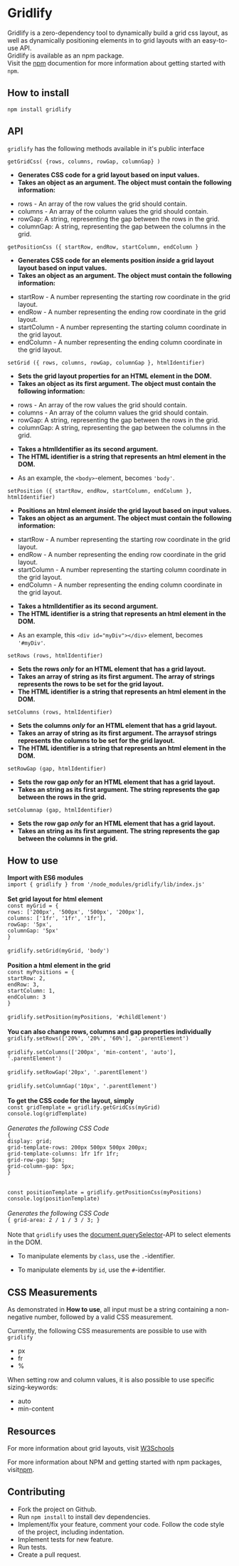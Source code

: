# Gridlify

Gridlify is a zero-dependency tool to dynamically build a grid css layout, as well as dynamically positioning elements in to grid layouts with an easy-to-use API.
<br>
Gridlify is available as an npm package. 
<br>
Visit the [npm](https://docs.npmjs.com/about-npm) documention for more information about getting started with `npm`.

## How to install

`npm install gridlify`

## API

`gridlify` has the following methods available in it's public interface

`getGridCss( {rows, columns, rowGap, columnGap} )` 
* **Generates CSS code for a grid layout based on input values.**
* **Takes an object as an argument. The object must contain the following information:**
- rows - An array of the row values the grid should contain.
- columns - An array of the column values the grid should contain.
- rowGap: A string, representing the gap between the rows in the grid.
- columnGap: A string, representing the gap between the columns in the grid.

`getPositionCss ({ startRow, endRow, startColumn, endColumn }`
* **Generates CSS code for an elements position *inside* a grid layout layout based on input values.**
* **Takes an object as an argument. The object must contain the following information:**
- startRow - A number representing the starting row coordinate in the grid layout.
- endRow - A number representing the ending row coordinate in the grid layout.
- startColumn - A number representing the starting column coordinate in the grid layout.
- endColumn - A number representing the ending column coordinate in the grid layout.

`setGrid ({ rows, columns, rowGap, columnGap }, htmlIdentifier)`
* **Sets the grid layout properties for an HTML element in the DOM.**
* **Takes an object as its first argument. The object must contain the following information:**
- rows - An array of the row values the grid should contain.
- columns - An array of the column values the grid should contain.
- rowGap: A string, representing the gap between the rows in the grid.
- columnGap: A string, representing the gap between the columns in the grid.
* **Takes a htmlIdentifier as its second argument.**
* **The HTML identifier is a string that represents an html element in the DOM.** 
- As an example, the `<body>`-element, becomes `'body'`.

`setPosition ({ startRow, endRow, startColumn, endColumn }, htmlIdentifier)`
* **Positions an html element *inside* the grid layout based on input values.**
* **Takes an object as an argument. The object must contain the following information:**
- startRow - A number representing the starting row coordinate in the grid layout.
- endRow - A number representing the ending row coordinate in the grid layout.
- startColumn - A number representing the starting column coordinate in the grid layout.
- endColumn - A number representing the ending column coordinate in the grid layout.
* **Takes a htmlIdentifier as its second argument.**
* **The HTML identifier is a string that represents an html element in the DOM.** 
- As an example, this `<div id="myDiv"></div>` element, becomes `'#myDiv'`.

`setRows (rows, htmlIdentifier)`
* **Sets the rows *only* for an HTML element that has a grid layout.**
* **Takes an array of string as its first argument. The array of strings represents the rows to be set for the grid layout.**
* **The HTML identifier is a string that represents an html element in the DOM.** 

`setColumns (rows, htmlIdentifier)`
* **Sets the columns *only* for an HTML element that has a grid layout.**
* **Takes an array of string as its first argument. The arraysof strings represents the columns to be set for the grid layout.**
* **The HTML identifier is a string that represents an html element in the DOM.** 

`setRowGap (gap, htmlIdentifier)`
* **Sets the row gap *only* for an HTML element that has a grid layout.**
* **Takes an  string as its first argument. The string represents the gap between the rows in the grid.**

`setColumnap (gap, htmlIdentifier)`
* **Sets the row gap *only* for an HTML element that has a grid layout.**
* **Takes an  string as its first argument. The string represents the gap between the columns in the grid.**

## How to use 

**Import with ES6 modules**<br>
`import { gridlify } from '/node_modules/gridlify/lib/index.js'`
<br>
<br>
**Set grid layout for html element**<br>
`const myGrid = {`<br>
    `rows: ['200px', '500px', '500px', '200px'],`<br>
    `columns: ['1fr', '1fr', '1fr'],`<br>
    `rowGap: '5px', `<br>
    `columnGap: '5px'`<br>
`}`<br><br>
`gridlify.setGrid(myGrid, 'body')`
<br>
<br>
**Position a html element in the grid**<br>
`const myPositions = {`<br>
    `startRow: 2, `<br>
    `endRow: 3, `<br>
    `startColumn: 1,`<br>
    `endColumn: 3` <br>
`}`
<br><br>
`gridlify.setPosition(myPositions, '#childElement')`
<br>
<br>
**You can also change rows, columns and gap properties individually**<br>
`gridlify.setRows(['20%', '20%', '60%'], '.parentElement')`
<br>
<br>
`gridlify.setColumns(['200px', 'min-content', 'auto'], '.parentElement')`
<br>
<br>
`gridlify.setRowGap('20px', '.parentElement')`
<br>
<br>
`gridlify.setColumnGap('10px', '.parentElement')`
<br>
<br>
**To get the CSS code for the layout, simply**<br>
`const gridTemplate = gridlify.getGridCss(myGrid)`
<br>
`console.log(gridTemplate)`<br><br>
*Generates the following CSS Code*<br>
`{` <br>
  `display: grid;`<br>
   `grid-template-rows: 200px 500px 500px 200px;`<br>
   `grid-template-columns: 1fr 1fr 1fr;`<br>
   `grid-row-gap: 5px;`<br>
   `grid-column-gap: 5px;`<br>
`}`<br>
<br>

`const positionTemplate = gridlify.getPositionCss(myPositions)`
<br>
`console.log(positionTemplate)`<br>
<br>
*Generates the following CSS Code*<br>
`{ grid-area: 2 / 1 / 3 / 3; }`
<br>
<br>
Note that `gridlify` uses the [document.querySelector](https://developer.mozilla.org/en-US/docs/Web/API/Document/querySelector)-API to select elements in the DOM.

- To manipulate elements by `class`, use the `.`-identifier. 

- To manipulate elements by `id`, use the `#`-identifier. 

## CSS Measurements
As demonstrated in **How to use**, all input must be a string containing a non-negative number, followed by a valid CSS measurement.

Currently, the following CSS measurements are possible to use with `gridlify`
*  px
*  fr
*  %

When setting row and column values, it is also possible to use specific sizing-keywords:

* auto
* min-content

## Resources

For more information about grid layouts, visit [W3Schools](https://www.w3schools.com/css/css_grid.asp) 

For more information about NPM and getting started with npm packages, visit[npm](https://docs.npmjs.com/about-npm).


## Contributing
- Fork the project on Github.
- Run `npm install` to install dev dependencies.
- Implement/fix your feature, comment your code.
Follow the code style of the project, including indentation.
- Implement tests for new feature.
- Run tests.
- Create a pull request.